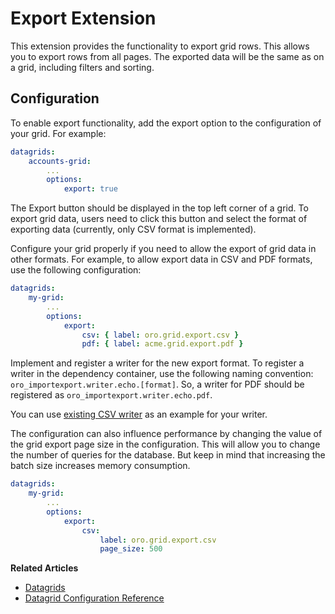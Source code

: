<a id="customize-datagrids-extensions-export"></a>

# Export Extension

This extension provides the functionality to export grid rows. This allows you to export rows from all pages. The exported data will be the same as on a grid, including filters and sorting.

## Configuration

To enable export functionality, add the export option to the configuration of your grid. For example:

```yaml
datagrids:
    accounts-grid:
        ...
        options:
            export: true
```

The Export button should be displayed in the top left corner of a grid. To export grid data, users need to click this button and select the format of exporting data (currently, only CSV format is implemented).

Configure your grid properly if you need to allow the export of grid data in other formats. For example, to allow export data in CSV and PDF formats, use the following configuration:

```yaml
datagrids:
    my-grid:
        ...
        options:
            export:
                csv: { label: oro.grid.export.csv }
                pdf: { label: acme.grid.export.pdf }
```

Implement and register a writer for the new export format. To register a writer in the dependency container, use the following naming convention: `oro_importexport.writer.echo.[format]`. So, a writer for PDF should be registered as `oro_importexport.writer.echo.pdf`.

You can use <a href="https://github.com/oroinc/platform/blob/5.1/src/Oro/Bundle/ImportExportBundle/Writer/CsvEchoWriter.php" target="_blank">existing CSV writer</a> as an example for your writer.

The configuration can also influence performance by changing the value of the grid export page size in the configuration. This will allow you to change the number of queries for the database. But keep in mind that increasing the batch size increases memory consumption.

```yaml
datagrids:
    my-grid:
        ...
        options:
            export:
                csv:
                    label: oro.grid.export.csv
                    page_size: 500
```

**Related Articles**

* [Datagrids](../../../data-grids/index.md#data-grids)
* [Datagrid Configuration Reference](../../../../configuration/yaml/datagrids.md#reference-format-datagrids)

<!-- Frontend -->

